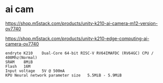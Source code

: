 # ai cam


https://shop.m5stack.com/products/unitv-k210-ai-camera-m12-version-ov7740

https://shop.m5stack.com/products/unitv-k210-edge-computing-ai-camera-ov7740

```
endryte K210 	Dual-Core 64-bit RISC-V RV64IMAFDC (RV64GC) CPU / 400Mhz(Normal)
SRAM 	8MiB
Flash 	16M
Input voltage 	5V @ 500mA
KPU Neural network parameter size 	5.5MiB - 5.9MiB

```

